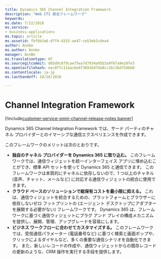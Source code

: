 ```yaml
---
title: Dynamics 365 Channel Integration Framework
description: "Web CTI 統合フレームワーク"
keywords: 
ms.date: 7/22/2018
ms.service:
- business-applications
ms.topic: article
ms.assetid: fbf6b3a6-d7f4-4315-ae47-ce53eb2cdea4
author: Annbe
ms.author: Annbe
manager: AnnBe
ms.translationtype: HT
ms.sourcegitcommit: d65d9c6f9cae75ea7d7934a95b3a9f67a9e10fe3
ms.openlocfilehash: eec8ffc11aac6e6f36916d7da8cc26c3bd754bb0
ms.contentlocale: ja-jp
ms.lasthandoff: 10/26/2018

---
```


#  <a name="channel-integration-framework"></a>Channel Integration Framework

[!include[customer-service-omni-channel-release-notes banner](../../includes/customer-service-omni-channel-release-notes.md)]



Dynamics 365 Channel Integration Framework では、サード パーティのチャネル プロバイダーとのイマーシブな通信エクスペリエンスを作成できます。

このフレームワークのメリットは次のとおりです。

-   **独自のチャネル プロバイダーを Dynamics 365 に取り込む。** このフレームワークでは、通信ウィジェットを統一インターフェイス アプリに埋め込むことができ、標準 API セットを使って Dynamics 365 と通信できます。 このフレームワークは本質的にチャネルに依存しないので、1 つ以上のチャネル (音声、チャット、メールなど) に対応する通信ウィジェットの統合に使用できます。
-   **クラウド ベースのソリューションで総保有コストを最小限に抑える。** これは、通信ウィジェットを統合するための、プラットフォームとブラウザーに依存しないゼロ フットプリントの (エージェント デスクトップにアダプターを展開する必要がない) フレームワークです。 Dynamics 365 は、フレームワークに基づく通信ウィジェットにプラグ アンド プレイの構成メカニズムを提供し、展開、管理、アップグレードを容易にします。 
-   **ビジネス ワークフローに合わせてカスタマイズする。** このフレームワークでは、受信通信パラメーター (電話番号など) に基づく検索と画面ポップや、クリックによるダイヤルなど、多くの重要な通信シナリオを自動化できます。 また、新しいレコードの作成や、通信ウィジェットからの既存レコードの更新のような、CRM 操作を実行する手段を提供します。 





